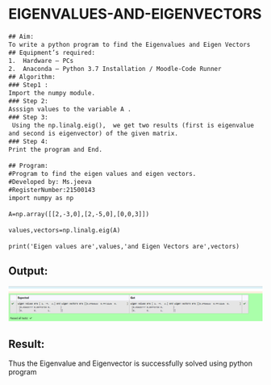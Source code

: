 # EIGENVALUES-AND-EIGENVECTORS
```
## Aim:
To write a python program to find the Eigenvalues and Eigen Vectors
## Equipment’s required:
1. 	Hardware – PCs
2. 	Anaconda – Python 3.7 Installation / Moodle-Code Runner
## Algorithm:
### Step1 : 
Import the numpy module.
### Step 2: 
Asssign values to the variable A .
### Step 3:
 Using the np.linalg.eig(),  we get two results (first is eigenvalue and second is eigenvector) of the given matrix.
### Step 4: 
Print the program and End.

## Program:
#Program to find the eigen values and eigen vectors.
#Developed by: Ms.jeeva
#RegisterNumber:21500143
import numpy as np 

A=np.array([[2,-3,0],[2,-5,0],[0,0,3]]) 

values,vectors=np.linalg.eig(A) 

print('Eigen values are',values,'and Eigen Vectors are',vectors)

```
## Output:
![output](./eigenimage.png)
## Result:
Thus the Eigenvalue and Eigenvector is successfully solved using python program
